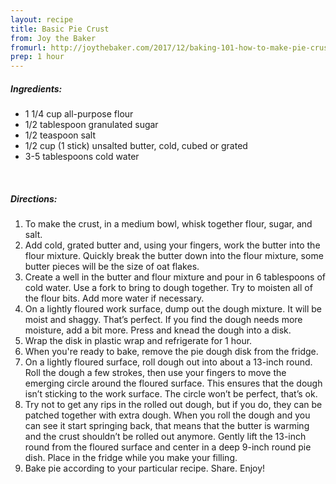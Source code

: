 ```yaml
---
layout: recipe
title: Basic Pie Crust
from: Joy the Baker
fromurl: http://joythebaker.com/2017/12/baking-101-how-to-make-pie-crust-by-hand/
prep: 1 hour
---
```


##### Ingredients:

* 1 1/4 cup all-purpose flour
* 1/2 tablespoon granulated sugar
* 1/2 teaspoon salt
* 1/2 cup (1 stick) unsalted butter, cold, cubed or grated
* 3-5 tablespoons cold water

<br>

##### Directions:

1. To make the crust, in a medium bowl, whisk together flour, sugar, and salt. 
2. Add cold, grated butter and, using your fingers, work the butter into the flour mixture. Quickly break the butter down into the flour mixture, some butter pieces will be the size of oat flakes.
3. Create a well in the butter and flour mixture and pour in 6 tablespoons of cold water. Use a fork to bring to dough together. Try to moisten all of the flour bits. Add more water if necessary. 
4. On a lightly floured work surface, dump out the dough mixture. It will be moist and shaggy. That’s perfect. If you find the dough needs more moisture, add a bit more. Press and knead the dough into a disk.
5. Wrap the disk in plastic wrap and refrigerate for 1 hour.
6. When you're ready to bake, remove the pie dough disk from the fridge. 
7. On a lightly floured surface, roll dough out into about a 13-inch round. Roll the dough a few strokes, then use your fingers to move the emerging circle around the floured surface. This ensures that the dough isn’t sticking to the work surface. The circle won’t be perfect, that’s ok.
8. Try not to get any rips in the rolled out dough, but if you do, they can be patched together with extra dough. When you roll the dough and you can see it start springing back, that means that the butter is warming and the crust shouldn’t be rolled out anymore. Gently lift the 13-inch round from the floured surface and center in a deep 9-inch round pie dish. Place in the fridge while you make your filling.
9. Bake pie according to your particular recipe. Share. Enjoy!
